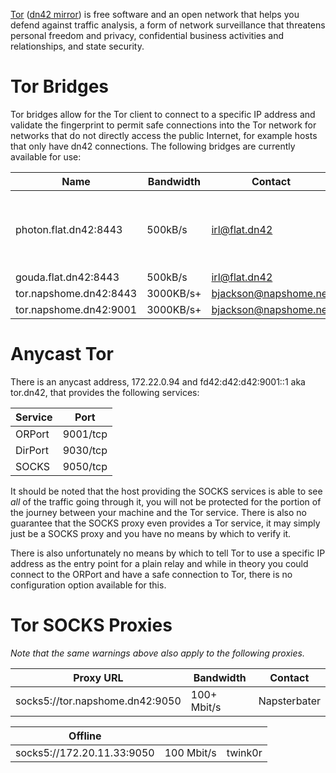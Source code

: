 [Tor](https://torproject.org/) ([dn42 mirror](http://tor.e-utp.dn42/)) is free software and an open network that helps you defend against traffic analysis, a form of network surveillance that threatens personal freedom and privacy, confidential business activities and relationships, and state security.

# Tor Bridges

Tor bridges allow for the Tor client to connect to a specific IP address and validate the fingerprint to permit safe connections into the Tor network for networks that do not directly access the public Internet, for example hosts that only have dn42 connections. The following bridges are currently available for use:

| Name                  | Bandwidth | Contact          | Protocol | Fingerprint                              | Info                               |
|-----------------------|-----------|------------------|----------|------------------------------------------|------------------------------------|
| photon.flat.dn42:8443 | 500kB/s   | irl@flat.dn42    | obfs4    | 83B02FB88253A7FD313B7912B12B05AF2A42D3B9 | Limited to 100GB transfer per week |
| gouda.flat.dn42:8443  | 500kB/s   | irl@flat.dn42    | obfs4    | DF8CA08A9BED62B319D1E52610510959374444A2 |                                    |
| tor.napshome.dn42:8443  | 3000KB/s+   | bjackson@napshome.net    | obfs4    | 71C924A772F69451FE97FE5A9025DEDDEF3DB664 |                                    |
| tor.napshome.dn42:9001  | 3000KB/s+   | bjackson@napshome.net    | plain    | 71C924A772F69451FE97FE5A9025DEDDEF3DB664 |                                    |

# Anycast Tor

There is an anycast address, 172.22.0.94 and fd42:d42:d42:9001::1 aka tor.dn42, that provides the following services:

| Service | Port     |
|---------|----------|
| ORPort  | 9001/tcp |
| DirPort | 9030/tcp |
| SOCKS   | 9050/tcp |

It should be noted that the host providing the SOCKS services is able to see *all* of the traffic going through it, you will not be protected for the portion of the journey between your machine and the Tor service. There is also no guarantee that the SOCKS proxy even provides a Tor service, it may simply just be a SOCKS proxy and you have no means by which to verify it.

There is also unfortunately no means by which to tell Tor to use a specific IP address as the entry point for a plain relay and while in theory you could connect to the ORPort and have a safe connection to Tor, there is no configuration option available for this.

# Tor SOCKS Proxies

_Note that the same warnings above also apply to the following proxies._

| Proxy URL                             | Bandwidth   | Contact     |
|---------------------------------------|-------------|-------------|
| socks5://tor.napshome.dn42:9050       | 100+ Mbit/s | Napsterbater|

| Offline                               |             |             |
|---------------------------------------|-------------|-------------|
| socks5://172.20.11.33:9050            | 100 Mbit/s  | twink0r     |
